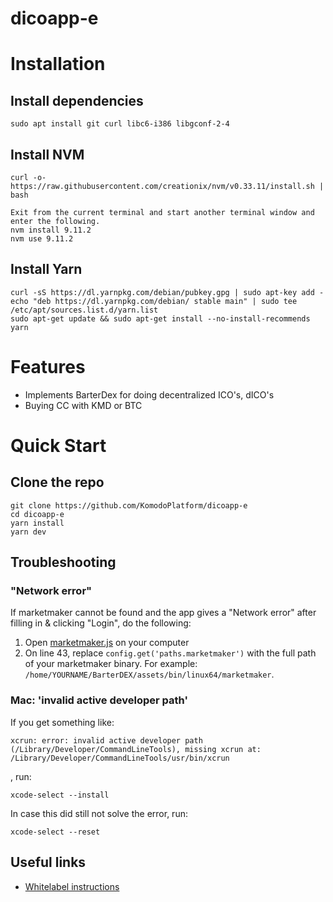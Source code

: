 # dicoapp-e


# Installation

## Install dependencies

```
sudo apt install git curl libc6-i386 libgconf-2-4
```

## Install NVM

```
curl -o- https://raw.githubusercontent.com/creationix/nvm/v0.33.11/install.sh | bash

Exit from the current terminal and start another terminal window and enter the following.
nvm install 9.11.2
nvm use 9.11.2
```

## Install Yarn

```
curl -sS https://dl.yarnpkg.com/debian/pubkey.gpg | sudo apt-key add -
echo "deb https://dl.yarnpkg.com/debian/ stable main" | sudo tee /etc/apt/sources.list.d/yarn.list
sudo apt-get update && sudo apt-get install --no-install-recommends yarn
```
# Features
- Implements BarterDex for doing decentralized ICO's, dICO's
- Buying CC with KMD or BTC

# Quick Start

## Clone the repo

```
git clone https://github.com/KomodoPlatform/dicoapp-e
cd dicoapp-e
yarn install
yarn dev
```
## Troubleshooting

### "Network error"

If marketmaker cannot be found and the app gives a "Network error" after filling in & clicking "Login", do the following:

1. Open [marketmaker.js](https://github.com/CoinCollect/dicoapp-e/blob/coincollect/app/main/plugins/marketmaker.js#L43) on your computer
2. On line 43, replace `config.get('paths.marketmaker')` with the full path of your marketmaker binary. For example: `/home/YOURNAME/BarterDEX/assets/bin/linux64/marketmaker`.

### Mac: 'invalid active developer path'

If you get something like:

    xcrun: error: invalid active developer path (/Library/Developer/CommandLineTools), missing xcrun at: /Library/Developer/CommandLineTools/usr/bin/xcrun

, run:

    xcode-select --install

In case this did still not solve the error, run:

    xcode-select --reset

## Useful links

- [Whitelabel instructions](https://github.com/KomodoPlatform/dicoapp-e/blob/master/docs/whitelabel.md)